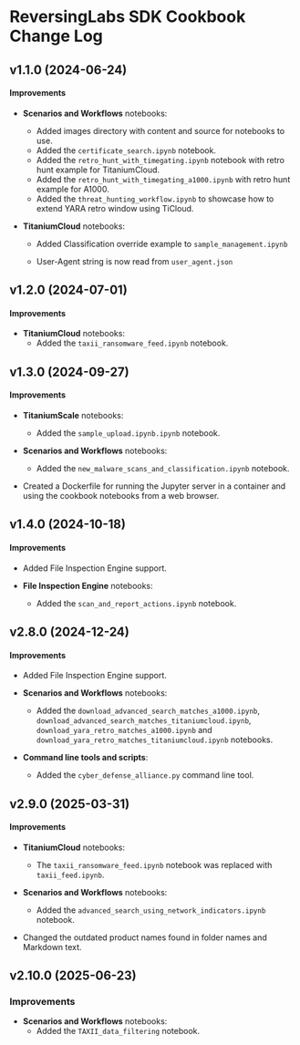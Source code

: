 ReversingLabs SDK Cookbook Change Log
=========

v1.1.0 (2024-06-24)
-------------------

#### Improvements

- **Scenarios and Workflows** notebooks:
  - Added images directory with content and source for notebooks to use.
  - Added the `certificate_search.ipynb` notebook.
  - Added the `retro_hunt_with_timegating.ipynb` notebook with retro hunt example for TitaniumCloud.
  - Added the `retro_hunt_with_timegating_a1000.ipynb` with retro hunt example for A1000.
  - Added the `threat_hunting_workflow.ipynb` to showcase how to extend YARA retro window using TiCloud.

- **TitaniumCloud** notebooks:
  - Added Classification override example to `sample_management.ipynb`


  - User-Agent string is now read from `user_agent.json`


v1.2.0 (2024-07-01)
-------------------

#### Improvements

- **TitaniumCloud** notebooks:
  - Added the `taxii_ransomware_feed.ipynb` notebook.


v1.3.0 (2024-09-27)
-------------------

#### Improvements

- **TitaniumScale** notebooks:
  - Added the `sample_upload.ipynb.ipynb` notebook.
  
- **Scenarios and Workflows** notebooks:
  - Added the `new_malware_scans_and_classification.ipynb` notebook.

- Created a Dockerfile for running the Jupyter server in a container and using the cookbook notebooks from a web browser.


v1.4.0 (2024-10-18)
-------------------

#### Improvements
- Added File Inspection Engine support.

- **File Inspection Engine** notebooks:
  - Added the `scan_and_report_actions.ipynb` notebook.


v2.8.0 (2024-12-24)
-------------------

#### Improvements
- Added File Inspection Engine support.

- **Scenarios and Workflows** notebooks:
  - Added the `download_advanced_search_matches_a1000.ipynb`, `download_advanced_search_matches_titaniumcloud.ipynb`, `download_yara_retro_matches_a1000.ipynb` and `download_yara_retro_matches_titaniumcloud.ipynb` notebooks.

- **Command line tools and scripts**:
  - Added the `cyber_defense_alliance.py` command line tool.


v2.9.0 (2025-03-31)
-------------------

#### Improvements
- **TitaniumCloud** notebooks:
  - The `taxii_ransomware_feed.ipynb` notebook was replaced with `taxii_feed.ipynb`.

- **Scenarios and Workflows** notebooks:
  - Added the `advanced_search_using_network_indicators.ipynb` notebook.

- Changed the outdated product names found in folder names and Markdown text.


v2.10.0 (2025-06-23)
-------------------

### Improvements
- **Scenarios and Workflows** notebooks:
  - Added the `TAXII_data_filtering` notebook.